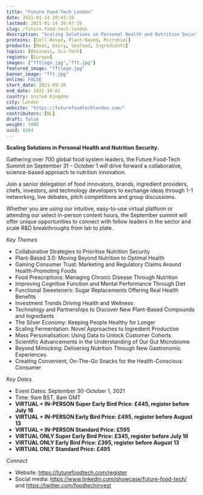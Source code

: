```yaml
---
title: "Future Food-Tech London"
date: 2021-01-14 20:47:19
lastmod: 2021-01-14 20:47:19
slug: /future-food-tech-london
description: "Scaling Solutions in Personal Health and Nutrition Security.Gathering over 700 global food system leaders, the Future Food-Tech Summit on September 31 – October 1 will drive forward a collaborative, science-based approach to nutrition innovation.Join a senior delegation of food innovators, brands, ingredient providers, chefs, investors, and technology developers to exchange ideas through 1-1 networking, live debates, pitch competitions and group discussions."
proteins: [Cell-Based, Plant-Based, Microbial]
products: [Meat, Dairy, Seafood, Ingredients]
topics: [Business, Sci-Tech]
regions: [Europe]
images: ["fftlogo.jpg","fft.jpg"]
featured_image: "fftlogo.jpg"
banner_image: "fft.jpg"
online: FALSE
start_date: 2021-09-30
end_date: 2021-10-01
country: United Kingdom
city: London
website: "https://futurefoodtechlondon.com/"
contributors: [NL]
draft: false
weight: 5000
uuid: 8264
---
```

<p><strong>Scaling Solutions in Personal Health and Nutrition Security.</strong></p>
<p>Gathering over 700 global food system leaders, the Future Food-Tech Summit<strong> </strong>on September 31 – October 1 will drive forward a collaborative, science-based approach to nutrition innovation.</p>
<p>Join a senior delegation of food innovators, brands, ingredient providers, chefs, investors, and technology developers to exchange ideas through 1-1 networking, live debates, pitch competitions and group discussions.</p>
<p>Whether you are using our intuitive, easy-to-use virtual platform or attending our select in-person content hours, the September summit will offer unique opportunities to connect with fellow leaders in the sector and scale R&D breakthroughs from lab to plate. </p>
<p><em>Key Themes</em></p>
<ul>
<li>Collaborative Strategies to Prioritise Nutrition Security</li>
<li>Plant-Based 3.0: Moving Beyond Nutrition to Optimal Health</li>
<li>Gaining Consumer Trust: Marketing and Regulatory Claims Around Health-Promoting Foods</li>
<li>Food Prescriptions: Managing Chronic Disease Through Nutrition</li>
<li>Improving Cognitive Function and Mental Performance Through Diet</li>
<li>Functional Sweeteners: Sugar Replacements Offering Real Health Benefits</li>
<li>Investment Trends Driving Health and Wellness</li>
<li>Technology and Partnerships to Discover New Plant-Based Compounds and Ingredients</li>
<li>The Silver Economy: Keeping People Healthy for Longer</li>
<li>Scaling Fermentation: Novel Approaches to Ingredient Production</li>
<li>Mass Personalisation: Using Data to Unlock Customer Cohorts</li>
<li>Scientific Advancements in the Understanding of Our Gut Microbiome</li>
<li>Beyond Mimicking: Delivering Nutrition Through New Gastronomic Experiences</li>
<li>Creating Convenient, On-The-Go Snacks for the Health-Conscious Consumer</li>
</ul>
<p><em>Key Dates</em></p>
<ul>
<li>Event Dates: September 30-October 1, 2021</li>
<li>Time: 9am BST, 8am GMT</li>
<li><strong>VIRTUAL + IN-PERSON </strong><strong>Super Early Bird Price: £445, register before July 16</strong></li>
<li><strong>VIRTUAL + IN-PERSON</strong><strong> Early Bird Price: £495, register before August 13</strong></li>
<li><strong>VIRTUAL + IN-PERSON</strong><strong> Standard Price: £595</strong></li>
<li><strong>VIRTUAL ONLY </strong><strong>Super Early Bird Price: £345, register before July 16</strong></li>
<li><strong>VIRTUAL ONLY </strong><strong>Early Bird Price: £395, register before August 13</strong></li>
<li><strong>VIRTUAL ONLY </strong><strong>Standard Price: £495</strong></li>
</ul>
<p><em>Connect</em></p>
<ul>
<li>Website: <a href="https://futurefoodtech.com/register">https://futurefoodtech.com/register</a></li>
<li>Social media: <a href="https://www.linkedin.com/showcase/future-food-tech/">https://www.linkedin.com/showcase/future-food-tech/</a> and <a href="https://twitter.com/foodtechinvest">https://twitter.com/foodtechinvest</a></li>
</ul>
